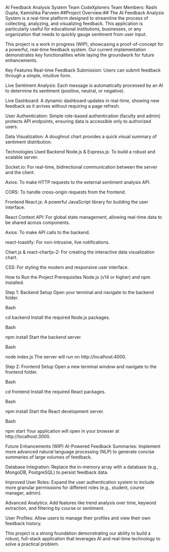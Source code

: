   AI Feedback Analysis System
     Team CodeXplorers
Team Members: Rashi Gupta, Kamishka Parveen
##Project Overview:##
The AI Feedback Analysis System is a real-time platform designed to streamline the process of collecting, analyzing, and visualizing feedback. This application is particularly useful for educational institutions, businesses, or any organization that needs to quickly gauge sentiment from user input.

This project is a work in progress (WIP), showcasing a proof-of-concept for a powerful, real-time feedback system. Our current implementation demonstrates key functionalities while laying the groundwork for future enhancements.

Key Features
Real-time Feedback Submission: Users can submit feedback through a simple, intuitive form.

Live Sentiment Analysis: Each message is automatically processed by an AI to determine its sentiment (positive, neutral, or negative).

Live Dashboard: A dynamic dashboard updates in real-time, showing new feedback as it arrives without requiring a page refresh.

User Authentication: Simple role-based authentication (faculty and admin) protects API endpoints, ensuring data is accessible only to authorized users.

Data Visualization: A doughnut chart provides a quick visual summary of sentiment distribution.

Technologies Used
Backend
Node.js & Express.js: To build a robust and scalable server.

Socket.io: For real-time, bidirectional communication between the server and the client.

Axios: To make HTTP requests to the external sentiment analysis API.

CORS: To handle cross-origin requests from the frontend.

Frontend
React.js: A powerful JavaScript library for building the user interface.

React Context API: For global state management, allowing real-time data to be shared across components.

Axios: To make API calls to the backend.

react-toastify: For non-intrusive, live notifications.

Chart.js & react-chartjs-2: For creating the interactive data visualization chart.

CSS: For styling the modern and responsive user interface.

How to Run the Project
Prerequisites
Node.js (v14 or higher) and npm installed.

Step 1: Backend Setup
Open your terminal and navigate to the backend folder.

Bash

cd backend
Install the required Node.js packages.

Bash

npm install
Start the backend server.

Bash

node index.js
The server will run on http://localhost:4000.

Step 2: Frontend Setup
Open a new terminal window and navigate to the frontend folder.

Bash

cd frontend
Install the required React packages.

Bash

npm install
Start the React development server.

Bash

npm start
Your application will open in your browser at http://localhost:3000.

Future Enhancements (WIP)
AI-Powered Feedback Summaries: Implement more advanced natural language processing (NLP) to generate concise summaries of large volumes of feedback.

Database Integration: Replace the in-memory array with a database (e.g., MongoDB, PostgreSQL) to persist feedback data.

Improved User Roles: Expand the user authentication system to include more granular permissions for different roles (e.g., student, course manager, admin).

Advanced Analytics: Add features like trend analysis over time, keyword extraction, and filtering by course or sentiment.

User Profiles: Allow users to manage their profiles and view their own feedback history.

This project is a strong foundation demonstrating our ability to build a robust, full-stack application that leverages AI and real-time technology to solve a practical problem.
